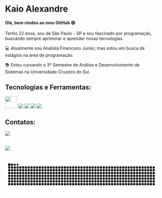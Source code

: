 # Kaio Alexandre

#### Olá, bem vindos ao meu GitHub 😄

Tenho 22 anos, sou de São Paulo - SP e sou fascinado por programação, buscando sempre aprimorar e aprender novas tecnologias.

💻 Atualmente sou Analista Financeiro Junior, mas estou em busca de estágios na área de programação.

📚 Estou cursando o 3º Semestre de Análise e Desenvolvimento de Sistemas na Universidade Cruzeiro do Sul.

## Tecnologias e Ferramentas:

 <img loading="lazy" src="https://cdn.jsdelivr.net/gh/devicons/devicon@latest/icons/git/git-plain.svg" width="40" height="40"/>  <img loading="lazy"                     
 src="https://cdn.jsdelivr.net/gh/devicons/devicon@latest/icons/github/github-original.svg" width="40" heidht="40"/> <img 
 src="https://cdn.jsdelivr.net/gh/devicons/devicon@latest/icons/java/java-original.svg" width="40" heidht="40" />  <img 
 src="https://cdn.jsdelivr.net/gh/devicons/devicon@latest/icons/csharp/csharp-original.svg" width="40" heidht="40" /> <img 
 src="https://cdn.jsdelivr.net/gh/devicons/devicon@latest/icons/mysql/mysql-original.svg" width="40" heidht="40" />

## Contatos:
 
  <img src="https://cdn.jsdelivr.net/gh/devicons/devicon@latest/icons/linkedin/linkedin-plain.svg" width="40" heidht="40" />
          


##
<div>
<a href="https://github.com/alexandreotta">
<img loading="lazy" height="130em" src="https://github-readme-stats.vercel.app/api/top-langs/?username=alexandreotta&layout=compact&langs_count=7&theme=dracula"/>

## 
<img align="center" alt="github contribution grid snake animation" src="https://raw.githubusercontent.com/alexandreotta/alexandreotta/output/github-contribution-grid-snake.svg">



          
          
          



